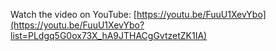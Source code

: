 Watch the video on YouTube: [https://youtu.be/FuuU1XevYbo](https://youtu.be/FuuU1XevYbo?list=PLdgq5G0ox73X_hA9JTHACgGvtzetZK1IA)